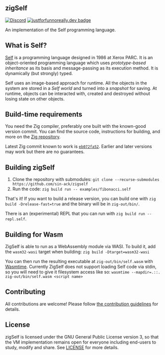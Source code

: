 ## zigSelf

[![Discord](https://img.shields.io/discord/983578577029181440?logo=discord&logoColor=white&logoWidth=20&labelColor=7289DA&label=Discord&color=119334&style=plastic)](https://discord.gg/HJ62kw6yvn) [![justforfunnoreally.dev badge](https://img.shields.io/badge/justforfunnoreally-dev-9ff)](https://justforfunnoreally.dev)

An implementation of the Self programming language.

## What is Self?

[Self](https://selflanguage.org/) is a programming language designed in 1986 at
Xerox PARC. It is an object-oriented programming language which uses
_prototype-based inheritance_ as its basis and message-passing as its execution
method. It is dynamically (but strongly) typed.

Self uses an image-based approach for runtime. All the objects in the system
are stored in a _Self world_ and turned into a _snapshot_ for saving. At
runtime, objects can be interacted with, created and destroyed without losing
state on other objects.

## Build-time requirements

You need the Zig compiler, preferably one built with the known-good version
commit. You can find the source code, instructions for building, and more on the
[Zig repository](https://github.com/ziglang/zig).

Latest Zig commit known to work is [`eb072fa52`](https://github.com/ziglang/zig/commit/eb072fa52).
Earlier and later versions may work but there are no guarantees.

## Building zigSelf

1. Clone the repository with submodules: `git clone --recurse-submodules https://github.com/sin-ack/zigself`
2. Run the code: `zig build run -- examples/fibonacci.self`

That's it! If you want to build a release version, you can build one with
`zig build -Drelease-fast=true` and the binary will be in `zig-out/bin/`.

There is an (experimental) REPL that you can run with `zig build run -- repl.self`.

## Building for Wasm

ZigSelf is able to run as a WebAssembly module via WASI. To build it, add the
`wasm32-wasi` target when building: `zig build -Dtarget=wasm32-wasi`

You can then run the resulting executable at `zig-out/bin/self.wasm` with
[Wasmtime](https://github.com/bytecodealliance/wasmtime). Currently ZigSelf does
not support loading Self code via stdin, so you will need to give it filesystem
access like so: `wasmtime --mapdir=.::. zig-out/bin/self.wasm <script name>`

## Contributing

All contributions are welcome! Please follow [the contribution
guidelines](CONTRIBUTING.md) for details.

## License

zigSelf is licensed under the GNU General Public License version 3, so that the
VM implementation remains open for everyone including end-users to study, modify
and share. See [LICENSE](LICENSE) for more details.
